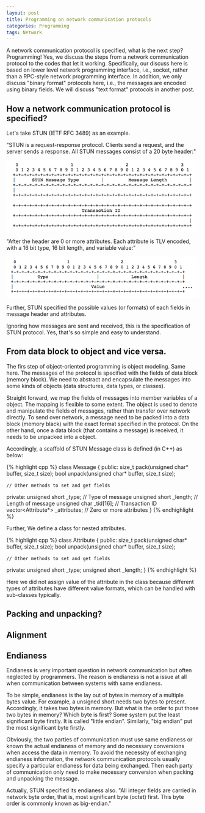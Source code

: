 ```yaml
---
layout: post
title: Programming on network communication protocols
categories: Programming
tags: Network
---
```


A network communication protocol is specified, what is the next step? Programming! Yes, we discuss the steps from a network communication protocol to the codes that let it working. Specifically, our discuss here is based on lower level network programming interface, i.e., socket, rather than a RPC-style network programming interface. In addition, we only discuss "binary format" protocols here, i.e., the messages are encoded using binary fields. We will discuss "text format" protocols in another post. 

## How a network communication protocol is specified?

Let's take STUN (IETF RFC 3489) as an example.    

"STUN is a request-response protocol. Clients send a request, and the server sends a response. All STUN messages consist of a 20 byte header:"

<img src="/images/stun-header.png" />

"After the header are 0 or more attributes. Each attribute is TLV encoded, with a 16 bit type, 16 bit length, and variable value:"

<img src="/images/stun-attribute.png" />

Further, STUN specified the possible values (or formats) of each fields in message header and attributes.

Ignoring how messages are sent and received, this is the specification of STUN protocol. Yes, that's so simple and easy to understand. 

## From data block to object and vice versa.

The firs step of object-oriented programming is object modeling. Same here. The messages of the protocol is specified with the fields of data block (memory block). We need to abstract and encapsulate the messages into some kinds of objects (data structures, data types, or classes).  

Straight forward, we map the fields of messages into member variables of a object. The mapping is flexible to some extent. 
The object is used to denote and manipulate the fields of messages, rather than transfer over network directly. To send over network, a message need to be packed into a data block (memory black) with the exact format specified in the protocol. On the other hand, once a data block (that contains a message) is received, it needs to be unpacked into a object. 

Accordingly, a scaffold of STUN Message class is defined (in C++) as below: 

{% highlight cpp %}
class Message
{
public:
	size_t pack(unsigned char* buffer, size_t size);
	bool unpack(unsigned char* buffer, size_t size);
	
	// Other methods to set and get fields
	
private:
	unsigned short _type;	// Type of message
	unsigned short _length; // Length of message
	unsigned char _tid[16]; // Transaction ID
	vector<Attribute*> _attributes; // Zero or more attributes
}
{% endhighlight %}

Further, We define a class for nested attributes. 

{% highlight cpp %}
class Attribute
{
public:
	size_t pack(unsigned char* buffer, size_t size);
	bool unpack(unsigned char* buffer, size_t size);

	// Other methods to set and get fields
	
private:
	unsigned short _type;
	unsigned short _length;
}
{% endhighlight %}

Here we did not assign value of the attribute in the class because different types of attributes have different value formats, which can be handled with sub-classes typically. 

## Packing and unpacking?

 

## Alignment


## Endianess

Endianess is very important question in network communication but often neglected by programmers. The reason is endianess is not a issue at all when communication between systems with same endianess. 

To be simple, endianess is the lay out of bytes in memory of a multiple bytes value. For example, a unsigned short needs two bytes to present. Accordingly, it takes two bytes in memory. But what is the order to put those two bytes in memory? Which byte is first? Some system put the least significant byte firstly. It is called "little endian". Similarly, "big endian" put the most significant byte firstly. 

Obviously, the two parties of communication must use same endianess or known the actual endianess of memory and do necessary conversions when access the data in memory. To avoid the necessity of exchanging endianess information, the network communication protocols usually specify a particular endianess for data being exchanged. Then each party of communication only need to make necessary conversion when packing and unpacking the message. 

Actually, STUN specified its endianess also. "All integer fields are carried in network byte order, that is, most significant byte (octet) first. This byte order is commonly known as big-endian." 
